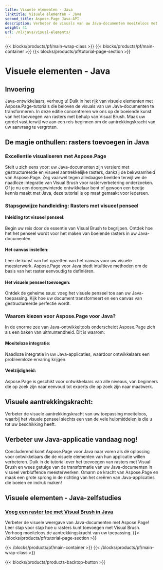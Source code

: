 ```yaml
---
title: Visuele elementen - Java
linktitle: Visuele elementen - Java
second_title: Aspose.Page Java-API
description: Verbeter de visuals van uw Java-documenten moeiteloos met Aspose.Page! Leer hoe u uw toepassing kunt verbeteren door rasters toe te voegen met Visual Brush in deze stapsgewijze zelfstudie.
weight: 41
url: /nl/java/visual-elements/
---
```


{{< blocks/products/pf/main-wrap-class >}}
{{< blocks/products/pf/main-container >}}
{{< blocks/products/pf/tutorial-page-section >}}

# Visuele elementen - Java

## Invoering

Java-ontwikkelaars, verheug u! Duik in het rijk van visuele elementen met Aspose.Page-tutorials die beloven de visuals van uw Java-documenten te transformeren. In deze editie concentreren we ons op de boeiende kunst van het toevoegen van rasters met behulp van Visual Brush. Maak uw gordel vast terwijl we aan een reis beginnen om de aantrekkingskracht van uw aanvraag te vergroten.

## De magie onthullen: rasters toevoegen in Java

### Excellentie visualiseren met Aspose.Page
Stelt u zich eens voor: uw Java-documenten zijn versierd met gestructureerde en visueel aantrekkelijke rasters, dankzij de bekwaamheid van Aspose.Page. Zeg vaarwel tegen alledaagse beelden terwijl we de naadloze integratie van Visual Brush voor rasterverbetering onderzoeken. Of je nu een doorgewinterde ontwikkelaar bent of gewoon een beetje kennis maakt met Java, deze tutorial is op maat gemaakt voor iedereen.

### Stapsgewijze handleiding: Rasters met visueel penseel

#### Inleiding tot visueel penseel:
Begin uw reis door de essentie van Visual Brush te begrijpen. Ontdek hoe het het penseel wordt voor het maken van boeiende rasters in uw Java-documenten.

#### Het canvas instellen:
Leer de kunst van het opzetten van het canvas voor uw visuele meesterwerk. Aspose.Page voor Java biedt intuïtieve methoden om de basis van het raster eenvoudig te definiëren.

#### Het visuele penseel toevoegen:
Ontdek de geheime saus: voeg het visuele penseel toe aan uw Java-toepassing. Kijk hoe uw document transformeert en een canvas van gestructureerde perfectie wordt.

### Waarom kiezen voor Aspose.Page voor Java?

In de enorme zee van Java-ontwikkeltools onderscheidt Aspose.Page zich als een baken van uitmuntendheid. Dit is waarom:

#### Moeiteloze integratie:
Naadloze integratie in uw Java-applicaties, waardoor ontwikkelaars een probleemloze ervaring krijgen.

#### Veelzijdigheid:
Aspose.Page is geschikt voor ontwikkelaars van alle niveaus, van beginners die op zoek zijn naar eenvoud tot experts die op zoek zijn naar maatwerk.

## Visuele aantrekkingskracht:
Verbeter de visuele aantrekkingskracht van uw toepassing moeiteloos, waarbij het visuele penseel slechts een van de vele hulpmiddelen is die u tot uw beschikking heeft.

## Verbeter uw Java-applicatie vandaag nog!

Concluderend komt Aspose.Page voor Java naar voren als dé oplossing voor ontwikkelaars die de visuele elementen van hun applicatie willen verbeteren. Duik in de tutorial over het toevoegen van rasters met Visual Brush en wees getuige van de transformatie van uw Java-documenten in visueel verbluffende meesterwerken. Omarm de kracht van Aspose.Page en maak een grote sprong in de richting van het creëren van Java-applicaties die boeien en indruk maken!
## Visuele elementen - Java-zelfstudies
### [Voeg een raster toe met Visual Brush in Java](./add-grid/)
Verbeter de visuele weergave van Java-documenten met Aspose.Page! Leer stap voor stap hoe u rasters kunt toevoegen met Visual Brush. Verhoog moeiteloos de aantrekkingskracht van uw toepassing.
{{< /blocks/products/pf/tutorial-page-section >}}

{{< /blocks/products/pf/main-container >}}
{{< /blocks/products/pf/main-wrap-class >}}

{{< blocks/products/products-backtop-button >}}
